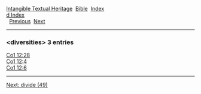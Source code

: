 [Intangible Textual Heritage](../../index)  [Bible](../index) 
[Index](index)   
[d Index](_d_)  
  [Previous](c03286)  [Next](c03288) 

------------------------------------------------------------------------

### &lt;diversities&gt; 3 entries

[Co1 12:28](../kjv/co1012.htm#028)  
[Co1 12:4](../kjv/co1012.htm#004)  
[Co1 12:6](../kjv/co1012.htm#006)  

------------------------------------------------------------------------

[Next: divide (49)](c03288)
